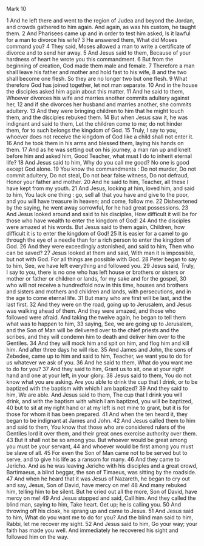 Mark 10

1	And he left there and went to the region of Judea and beyond the Jordan, and crowds gathered to him again. And again, as was his custom, he taught them.
2	And Pharisees came up and in order to test him asked, Is it lawful for a man to divorce his wife?
3	He answered them, What did Moses command you?
4	They said, Moses allowed a man to write a certificate of divorce and to send her away.
5	And Jesus said to them, Because of your hardness of heart he wrote you this commandment.
6	But from the beginning of creation, God made them male and female.
7	Therefore a man shall leave his father and mother and hold fast to his wife,
8	and the two shall become one flesh. So they are no longer two but one flesh.
9	What therefore God has joined together, let not man separate.
10	And in the house the disciples asked him again about this matter.
11	And he said to them, Whoever divorces his wife and marries another commits adultery against her,
12	and if she divorces her husband and marries another, she commits adultery.
13	And they were bringing children to him that he might touch them, and the disciples rebuked them.
14	But when Jesus saw it, he was indignant and said to them, Let the children come to me; do not hinder them, for to such belongs the kingdom of God.
15	Truly, I say to you, whoever does not receive the kingdom of God like a child shall not enter it.
16	And he took them in his arms and blessed them, laying his hands on them.
17	And as he was setting out on his journey, a man ran up and knelt before him and asked him, Good Teacher, what must I do to inherit eternal life?
18	And Jesus said to him, Why do you call me good? No one is good except God alone.
19	You know the commandments : Do not murder, Do not commit adultery, Do not steal, Do not bear false witness, Do not defraud, Honor your father and mother.
20	And he said to him, Teacher, all these I have kept from my youth.
21	And Jesus, looking at him, loved him, and said to him, You lack one thing : go, sell all that you have and give to the poor, and you will have treasure in heaven; and come, follow me.
22	Disheartened by the saying, he went away sorrowful, for he had great possessions.
23	And Jesus looked around and said to his disciples, How difficult it will be for those who have wealth to enter the kingdom of God!
24	And the disciples were amazed at his words. But Jesus said to them again, Children, how difficult it is to enter the kingdom of God!
25	It is easier for a camel to go through the eye of a needle than for a rich person to enter the kingdom of God.
26	And they were exceedingly astonished, and said to him, Then who can be saved?
27	Jesus looked at them and said, With man it is impossible, but not with God. For all things are possible with God.
28	Peter began to say to him, See, we have left everything and followed you.
29	Jesus said, Truly, I say to you, there is no one who has left house or brothers or sisters or mother or father or children or lands, for my sake and for the gospel,
30	who will not receive a hundredfold now in this time, houses and brothers and sisters and mothers and children and lands, with persecutions, and in the age to come eternal life.
31	But many who are first will be last, and the last first.
32	And they were on the road, going up to Jerusalem, and Jesus was walking ahead of them. And they were amazed, and those who followed were afraid. And taking the twelve again, he began to tell them what was to happen to him,
33	saying, See, we are going up to Jerusalem, and the Son of Man will be delivered over to the chief priests and the scribes, and they will condemn him to death and deliver him over to the Gentiles.
34	And they will mock him and spit on him, and flog him and kill him. And after three days he will rise.
35	And James and John, the sons of Zebedee, came up to him and said to him, Teacher, we want you to do for us whatever we ask of you.
36	And he said to them, What do you want me to do for you?
37	And they said to him, Grant us to sit, one at your right hand and one at your left, in your glory.
38	Jesus said to them, You do not know what you are asking. Are you able to drink the cup that I drink, or to be baptized with the baptism with which I am baptized?
39	And they said to him, We are able. And Jesus said to them, The cup that I drink you will drink, and with the baptism with which I am baptized, you will be baptized,
40	but to sit at my right hand or at my left is not mine to grant, but it is for those for whom it has been prepared.
41	And when the ten heard it, they began to be indignant at James and John.
42	And Jesus called them to him and said to them, You know that those who are considered rulers of the Gentiles lord it over them, and their great ones exercise authority over them.
43	But it shall not be so among you. But whoever would be great among you must be your servant,
44	and whoever would be first among you must be slave of all.
45	For even the Son of Man came not to be served but to serve, and to give his life as a ransom for many.
46	And they came to Jericho. And as he was leaving Jericho with his disciples and a great crowd, Bartimaeus, a blind beggar, the son of Timaeus, was sitting by the roadside.
47	And when he heard that it was Jesus of Nazareth, he began to cry out and say, Jesus, Son of David, have mercy on me!
48	And many rebuked him, telling him to be silent. But he cried out all the more, Son of David, have mercy on me!
49	And Jesus stopped and said, Call him. And they called the blind man, saying to him, Take heart. Get up; he is calling you.
50	And throwing off his cloak, he sprang up and came to Jesus.
51	And Jesus said to him, What do you want me to do for you? And the blind man said to him, Rabbi, let me recover my sight.
52	And Jesus said to him, Go your way; your faith has made you well. And immediately he recovered his sight and followed him on the way.


